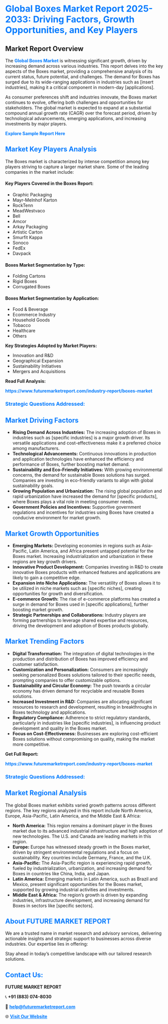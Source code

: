 <h1 style="color: #007BFF;">Global Boxes Market Report 2025-2033: Driving Factors, Growth Opportunities, and Key Players</h1>

<section id="overview">
<h2>Market Report Overview</h2>
<p>The <a href="https://www.futuremarketreport.com/industry-report/boxes-market" style="color: #007BFF; text-decoration: none;"><strong>Global Boxes Market</strong></a> is witnessing significant growth, driven by increasing demand across various industries. This report delves into the key aspects of the Boxes market, providing a comprehensive analysis of its current status, future potential, and challenges. The demand for Boxes has surged due to its wide-ranging applications in industries such as [insert industries], making it a critical component in modern-day [applications].</p>
<p>As consumer preferences shift and industries innovate, the Boxes market continues to evolve, offering both challenges and opportunities for stakeholders. The global market is expected to expand at a substantial compound annual growth rate (CAGR) over the forecast period, driven by technological advancements, emerging applications, and increasing investments by major players.</p>
</section>

<section id="overview">
<p><a href="https://www.futuremarketreport.com/request-sample/reportId=92147" style="color: #007BFF; text-decoration: none;"><strong>Explore Sample Report Here</strong></a></p>
</section>

<section id="key-players">
<h2 style="color: #007BFF;">Market Key Players Analysis</h2>
<p>The Boxes market is characterized by intense competition among key players striving to capture a larger market share. Some of the leading companies in the market include:</p>
<h4>Key Players Covered in the Boxes Report:</h4>
<ul><li>Graphic Packaging</li><li>Mayr-Melnhof Karton</li><li>RockTenn</li><li>MeadWestvaco</li><li>Bell</li><li>Amcor</li><li>Arkay Packaging</li><li>Artistic Carton</li><li>Smurfit Kappa</li><li>Sonoco</li><li>FedEx</li><li>Davpack</li></ul>
<h4>Boxes Market Segmentation by Type:</h4>
<ul><li>Folding Cartons</li><li>Rigid Boxes</li><li>Corrugated Boxes</li></ul>

<h4>Boxes Market Segmentation by Application:</h4>
<ul><li>Food &amp; Beverage</li><li>Ecommerce Industry</li><li>Household Goods</li><li>Tobacco</li><li>Healthcare</li><li>Others</li></ul>
<p><strong>Key Strategies Adopted by Market Players:</strong></p>
<ul>
<li>Innovation and R&D</li>
<li>Geographical Expansion</li>
<li>Sustainability Initiatives</li>
<li>Mergers and Acquisitions</li>
</ul>
</section>

<section>
<p><strong>Read Full Analysis: </strong></p><a href="https://www.futuremarketreport.com/industry-report/boxes-market" style="color: #007BFF; text-decoration: none;"><strong>https://www.futuremarketreport.com/industry-report/boxes-market</strong></a>
<h3 style="color: #007BFF;">Strategic Questions Addressed:</h3>
</section>

<section id="driving-factors">
<h2 style="color: #007BFF;">Market Driving Factors</h2>
<ul>
<li><strong>Rising Demand Across Industries:</strong> The increasing adoption of Boxes in industries such as [specific industries] is a major growth driver. Its versatile applications and cost-effectiveness make it a preferred choice among manufacturers.</li>
<li><strong>Technological Advancements:</strong> Continuous innovations in production and application technologies have enhanced the efficiency and performance of Boxes, further boosting market demand.</li>
<li><strong>Sustainability and Eco-Friendly Initiatives:</strong> With growing environmental concerns, the demand for sustainable Boxes solutions has surged. Companies are investing in eco-friendly variants to align with global sustainability goals.</li>
<li><strong>Growing Population and Urbanization:</strong> The rising global population and rapid urbanization have increased the demand for [specific products], where Boxes plays a vital role in meeting consumer needs.</li>
<li><strong>Government Policies and Incentives:</strong> Supportive government regulations and incentives for industries using Boxes have created a conducive environment for market growth.</li>
</ul>
</section>

<section id="growth-opportunities">
<h2 style="color: #007BFF;">Market Growth Opportunities</h2>
<ul>
<li><strong>Emerging Markets:</strong> Developing economies in regions such as Asia-Pacific, Latin America, and Africa present untapped potential for the Boxes market. Increasing industrialization and urbanization in these regions are key growth drivers.</li>
<li><strong>Innovative Product Development:</strong> Companies investing in R&D to create innovative Boxes products with enhanced features and applications are likely to gain a competitive edge.</li>
<li><strong>Expansion into Niche Applications:</strong> The versatility of Boxes allows it to be utilized in niche markets such as [specific niches], creating opportunities for growth and diversification.</li>
<li><strong>E-commerce Growth:</strong> The rise of e-commerce platforms has created a surge in demand for Boxes used in [specific applications], further boosting market growth.</li>
<li><strong>Strategic Partnerships and Collaborations:</strong> Industry players are forming partnerships to leverage shared expertise and resources, driving the development and adoption of Boxes products globally.</li>
</ul>
</section>

<section id="trending-factors">
<h2 style="color: #007BFF;">Market Trending Factors</h2>
<ul>
<li><strong>Digital Transformation:</strong> The integration of digital technologies in the production and distribution of Boxes has improved efficiency and customer satisfaction.</li>
<li><strong>Customization and Personalization:</strong> Consumers are increasingly seeking personalized Boxes solutions tailored to their specific needs, prompting companies to offer customizable options.</li>
<li><strong>Sustainability and Circular Economy:</strong> The push towards a circular economy has driven demand for recyclable and reusable Boxes solutions.</li>
<li><strong>Increased Investment in R&D:</strong> Companies are allocating significant resources to research and development, resulting in breakthroughs in Boxes technology and applications.</li>
<li><strong>Regulatory Compliance:</strong> Adherence to strict regulatory standards, particularly in industries like [specific industries], is influencing product development and quality in the Boxes market.</li>
<li><strong>Focus on Cost-Effectiveness:</strong> Businesses are exploring cost-efficient Boxes solutions without compromising on quality, making the market more competitive.</li>
</ul>
</section>

<section>
<p><strong>Get Full Report: </strong></p><a href="https://www.futuremarketreport.com/industry-report/boxes-market" style="color: #007BFF; text-decoration: none;"><strong>https://www.futuremarketreport.com/industry-report/boxes-market</strong></a>
<h3 style="color: #007BFF;">Strategic Questions Addressed:</h3>
</section>


<section id="regional-analysis">
<h2 style="color: #007BFF;">Market Regional Analysis</h2>
<p>The global Boxes market exhibits varied growth patterns across different regions. The key regions analyzed in this report include North America, Europe, Asia-Pacific, Latin America, and the Middle East & Africa:</p>
<ul>
<li><strong>North America:</strong> This region remains a dominant player in the Boxes market due to its advanced industrial infrastructure and high adoption of new technologies. The U.S. and Canada are leading markets in this region.</li>
<li><strong>Europe:</strong> Europe has witnessed steady growth in the Boxes market, driven by stringent environmental regulations and a focus on sustainability. Key countries include Germany, France, and the U.K.</li>
<li><strong>Asia-Pacific:</strong> The Asia-Pacific region is experiencing rapid growth, fueled by industrialization, urbanization, and increasing demand for Boxes in countries like China, India, and Japan.</li>
<li><strong>Latin America:</strong> Emerging markets in Latin America, such as Brazil and Mexico, present significant opportunities for the Boxes market, supported by growing industrial activities and investments.</li>
<li><strong>Middle East & Africa:</strong> The region’s growth is driven by expanding industries, infrastructure development, and increasing demand for Boxes in sectors like [specific sectors].</li>
</ul>
</section>

<footer>
<h2 style="color: #007BFF;">About FUTURE MARKET REPORT</h2>
<p>We are a trusted name in market research and advisory services, delivering actionable insights and strategic support to businesses across diverse industries. Our expertise lies in offering:</p>

<p>Stay ahead in today’s competitive landscape with our tailored research solutions.</p>

<h2 style="color: #007BFF;">Contact Us:</h2>
<p><strong>FUTURE MARKET REPORT</strong></p>
<p>📞 <strong>+91 (883) 074-8030</strong></p>
<p>📧 <strong><a href="mailto:help@futuremarketreport.com" style="color: #007BFF;">help@futuremarketreport.com</a></strong></p>
<p>🌐 <strong><a href="https://www.futuremarketreport.com/" style="color: #007BFF;">Visit Our Website</a></strong></p>
</footer>